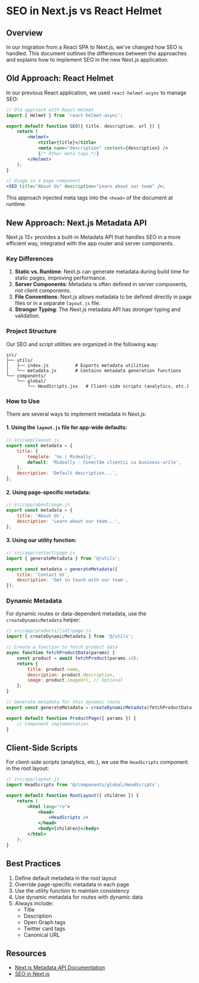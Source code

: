 # SEO in Next.js vs React Helmet

## Overview

In our migration from a React SPA to Next.js, we've changed how SEO is handled. This document outlines the differences between the approaches and explains how to implement SEO in the new Next.js application.

## Old Approach: React Helmet

In our previous React application, we used `react-helmet-async` to manage SEO:

```jsx
// Old approach with React Helmet
import { Helmet } from 'react-helmet-async';

export default function SEO({ title, description, url }) {
	return (
		<Helmet>
			<title>{title}</title>
			<meta name="description" content={description} />
			{/* Other meta tags */}
		</Helmet>
	);
}

// Usage in a page component
<SEO title="About Us" description="Learn about our team" />;
```

This approach injected meta tags into the `<head>` of the document at runtime.

## New Approach: Next.js Metadata API

Next.js 13+ provides a built-in Metadata API that handles SEO in a more efficient way, integrated with the app router and server components.

### Key Differences

1. **Static vs. Runtime**: Next.js can generate metadata during build time for static pages, improving performance.
2. **Server Components**: Metadata is often defined in server components, not client components.
3. **File Conventions**: Next.js allows metadata to be defined directly in page files or in a separate `layout.js` file.
4. **Stronger Typing**: The Next.js metadata API has stronger typing and validation.

### Project Structure

Our SEO and script utilities are organized in the following way:

```
src/
├── utils/
│   ├── index.js          # Exports metadata utilities
│   └── metadata.js       # Contains metadata generation functions
└── components/
    └── global/
        └── HeadScripts.jsx   # Client-side scripts (analytics, etc.)
```

### How to Use

There are several ways to implement metadata in Next.js:

#### 1. Using the `layout.js` file for app-wide defaults:

```jsx
// src/app/layout.js
export const metadata = {
	title: {
		template: '%s | Mideally',
		default: 'Mideally - Conectăm clienții cu business-urile',
	},
	description: 'Default description...',
};
```

#### 2. Using page-specific metadata:

```jsx
// src/app/about/page.js
export const metadata = {
	title: 'About Us',
	description: 'Learn about our team...',
};
```

#### 3. Using our utility function:

```jsx
// src/app/contact/page.js
import { generateMetadata } from '@/utils';

export const metadata = generateMetadata({
	title: 'Contact Us',
	description: 'Get in touch with our team',
});
```

### Dynamic Metadata

For dynamic routes or data-dependent metadata, use the `createDynamicMetadata` helper:

```jsx
// src/app/products/[id]/page.js
import { createDynamicMetadata } from '@/utils';

// Create a function to fetch product data
async function fetchProductData(params) {
	const product = await fetchProduct(params.id);
	return {
		title: product.name,
		description: product.description,
		image: product.imageUrl, // Optional
	};
}

// Generate metadata for this dynamic route
export const generateMetadata = createDynamicMetadata(fetchProductData);

export default function ProductPage({ params }) {
	// Component implementation
}
```

## Client-Side Scripts

For client-side scripts (analytics, etc.), we use the `HeadScripts` component in the root layout:

```jsx
// src/app/layout.js
import HeadScripts from '@/components/global/HeadScripts';

export default function RootLayout({ children }) {
	return (
		<html lang="ro">
			<head>
				<HeadScripts />
			</head>
			<body>{children}</body>
		</html>
	);
}
```

## Best Practices

1. Define default metadata in the root layout
2. Override page-specific metadata in each page
3. Use the utility function to maintain consistency
4. Use dynamic metadata for routes with dynamic data
5. Always include:
    - Title
    - Description
    - Open Graph tags
    - Twitter card tags
    - Canonical URL

## Resources

-   [Next.js Metadata API Documentation](https://nextjs.org/docs/app/building-your-application/optimizing/metadata)
-   [SEO in Next.js](https://nextjs.org/learn/seo/introduction-to-seo)
